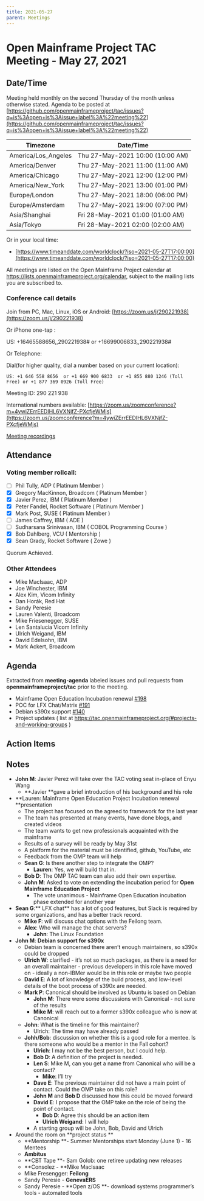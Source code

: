 ```yaml
---
title: 2021-05-27
parent: Meetings
---
```


# Open Mainframe Project TAC Meeting - May 27, 2021

## Date/Time

Meeting held monthly on the second Thursday of the month unless otherwise stated. Agenda to be posted at [https://github.com/openmainframeproject/tac/issues?q=is%3Aopen+is%3Aissue+label%3A%22meeting%22](https://github.com/openmainframeproject/tac/issues?q=is%3Aopen+is%3Aissue+label%3A%22meeting%22)

| Timezone | Date/Time |
|----------|-----------|
| America/Los_Angeles | Thu 27-May-2021 10:00 (10:00 AM) |
| America/Denver | Thu 27-May-2021 11:00 (11:00 AM) |
| America/Chicago | Thu 27-May-2021 12:00 (12:00 PM) |
| America/New_York | Thu 27-May-2021 13:00 (01:00 PM) |
| Europe/London | Thu 27-May-2021 18:00 (06:00 PM) |
| Europe/Amsterdam | Thu 27-May-2021 19:00 (07:00 PM) |
| Asia/Shanghai | Fri 28-May-2021 01:00 (01:00 AM) |
| Asia/Tokyo | Fri 28-May-2021 02:00 (02:00 AM) |

Or in your local time:
* [https://www.timeanddate.com/worldclock/?iso=2021-05-27T17:00:00](https://www.timeanddate.com/worldclock/?iso=2021-05-27T17:00:00) 

All meetings are listed on the Open Mainframe Project calendar at https://lists.openmainframeproject.org/calendar, subject to the mailing lists you are subscribed to.

### Conference call details

Join from PC, Mac, Linux, iOS or Android: [https://zoom.us/j/290221938](https://zoom.us/j/290221938)

Or iPhone one-tap :

US: +16465588656,,290221938#  or +16699006833,,290221938#

Or Telephone:

Dial(for higher quality, dial a number based on your current location):

    US: +1 646 558 8656  or +1 669 900 6833  or +1 855 880 1246 (Toll Free) or +1 877 369 0926 (Toll Free)

Meeting ID: 290 221 938

International numbers available: [https://zoom.us/zoomconference?m=4ywiZErrEEDIHL6VXNjfZ-PXcfjeWMjs](https://zoom.us/zoomconference?m=4ywiZErrEEDIHL6VXNjfZ-PXcfjeWMjs)

[Meeting recordings](https://drive.google.com/drive/folders/13tFBM50RIUGw6ZB-kyb0vcDEA1NMvBTB?usp=sharing)

## Attendance

### Voting member rollcall:

- [ ] Phil Tully, ADP ( Platinum Member )
- [X] Gregory MacKinnon, Broadcom ( Platinum Member )
- [X] Javier Perez, IBM ( Platinum Member )
- [X] Peter Fandel, Rocket Software ( Platinum Member )
- [X] Mark Post, SUSE ( Platinum Member )
- [ ] James Caffrey, IBM ( ADE )
- [ ] Sudharsana Srinivasan, IBM ( COBOL Programming Course )
- [X] Bob Dahlberg, VCU ( Mentorship )
- [X] Sean Grady, Rocket Software ( Zowe )

Quorum Achieved.

### Other Attendees

- Mike MacIsaac, ADP
- Joe Winchester, IBM
- Alex Kim, Vicom Infinity
- Dan Horák, Red Hat
- Sandy Peresie
- Lauren Valenti, Broadcom
- Mike Friesenegger, SUSE
- Len Santalucia Vicom Infinity
- Ulrich Weigand, IBM
- David Edelsohn, IBM
- Mark Ackert, Broadcom

## Agenda

Extracted from **meeting-agenda** labeled issues and pull requests from **openmainframeproject/tac** prior to the meeting.

* Mainframe Open Education Incubation renewal [#198](https://github.com/openmainframeproject/tac/issues/198)
* POC for LFX Chat/Matrix [#191](https://github.com/openmainframeproject/tac/issues/191)
* Debian s390x support [#140](https://github.com/openmainframeproject/tac/issues/140)
* Project updates ( list at https://tac.openmainframeproject.org/#projects-and-working-groups )

## Action Items


## Notes



*   **John M**: Javier Perez will take over the TAC voting seat in-place of Enyu Wang
    *   **Javier **gave a brief introduction of his background and his role
*   **Lauren: Mainframe Open Education Project  Incubation renewal **presentation
    *   The project has focused on the agreed to framework for the last year
    *   The team has presented at many events, have done blogs, and created videos
    *   The team wants to get new professionals acquainted with the mainframe
    *   Results of a survey will be ready by May 31st
    *   A platform for the material must be identified, github, YouTube, etc
    *   Feedback from the OMP team will help
    *   **Sean G**: Is there another step to integrate the OMP?
        *   **Lauren**: Yes, we will build that in.
    *   **Bob D**: The OMP TAC team can also add their own expertise.
    *   **John M**: Asked to vote on extending the incubation period for **Open Mainframe Education Project**
        *   The vote unanimous - Mainframe Open Education incubation phase extended for another year
*   **Sean G**:** LFX chat** has a lot of good features, but Slack is required by some organizations, and has a better track record.
    *   **Mike F**: will discuss chat options with the Feilong team.
    *   **Alex**: Who will manage the chat servers?
        *   **John**: The Linux Foundation
*   **John M**: **Debian support for s390x**
    *   Debian team is concerned there aren’t enough maintainers, so s390x could be dropped
    *   **Ulrich W**: clarified - it’s not so much packages, as there is a need for an overall maintainer - previous developers in this role have moved on - ideally a non-IBMer would be in this  role or maybe two people
    *   **David E**: A lot of knowledge of the build process, and low-level details of the boot process of s390x are needed. 
    *   **Mark P**:  Canonical should be involved as Ubuntu is based on Debian
        *   **John M**: There were some discussions with Canonical - not sure of the results
        *   **Mike M**: will reach out to a former s390x colleague who is now at Canonical
    *   **John**: What is the timeline for this maintainer?
        *   Ulrich: The time may have already passed
    *   **Johh/Bob**: discussion on whether this is a good role for a mentee. Is there someone who would be a mentor in the Fall cohort?
        *   **Ulrich**: I may not be the best person, but I could help.
        *   **Bob D**: A definition of the project is needed.
        *   **Len S**: Mike M, can you get a name from Canonical who will be a contact?
            *   **Mike**: I’ll try
        *   **Dave E**: The previous maintainer did not have a main point of contact. Could the OMP take on this role?
        *   **John M** and **Bob D** discussed how this could be moved forward
        *   **David E**: I propose that the OMP take on the role of being the point of contact.
            *   **Bob D**: Agree this should be an action item 
            *   **Ulrich Weigand**: I will help
        *   A starting group will be John, Bob, David and Ulrich
*   Around the room on **project status  **
    *   **Mentorship **- Summer Mentorships start Monday (June 1) - 16 Mentees
    *   **Ambitus**
    *   **CBT Tape **- Sam Golob: one retiree updating new releases
    *   **Consolez - **Mike Maclsaac
    *   Mike Fresengger: **Feilong**
    *   Sandy Peresie - **GenevaERS**
    *   Sandy Peresie - **Open z/OS **- download systems programmer’s tools - automated tools
